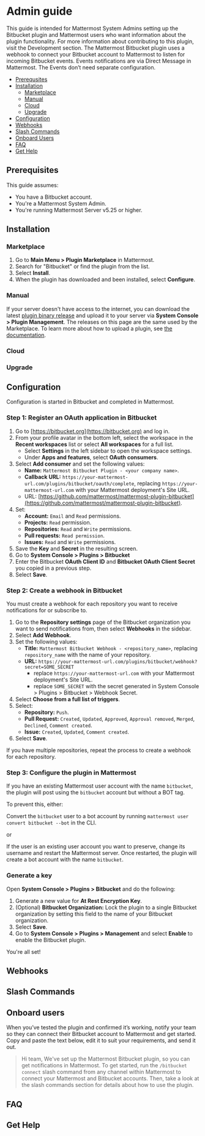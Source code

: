 # Admin guide

This guide is intended for Mattermost System Admins setting up the Bitbucket plugin and Mattermost users who want information about the plugin functionality. For more information about contributing to this plugin, visit the Development section. The Mattermost Bitbucket plugin uses a webhook to connect your Bitbucket account to Mattermost to listen for incoming Bitbucket events. Events notifications are via Direct Message in Mattermost. The Events don’t need separate configuration.

- [Prerequsites](#prerequisites)
- [Installation](#installation)
  - [Marketplace](#marketplace)
  - [Manual](#manual)
  - [Cloud](#cloud)
  - [Upgrade](#upgrade)
- [Configuration](#configuration)
- [Webhooks](#webhooks)
- [Slash Commands](#slash-commands)
- [Onboard Users](#onboard-users)
- [FAQ](#faq)
- [Get Help](#get-help)

## Prerequisites

This guide assumes:

- You have a Bitbucket account.
- You're a Mattermost System Admin.
- You're running Mattermost Server v5.25 or higher.

## Installation

### Marketplace

1. Go to **Main Menu > Plugin Marketplace** in Mattermost.
2. Search for "Bitbucket" or find the plugin from the list.
3. Select **Install**.
4. When the plugin has downloaded and been installed, select **Configure**.

### Manual

If your server doesn't have access to the internet, you can download the latest [plugin binary release](https://github.com/mattermost/mattermost-plugin-bitbucket/releases) and upload it to your server via **System Console > Plugin Management**. The releases on this page are the same used by the Marketplace. To learn more about how to upload a plugin, see [the documentation](https://developers.mattermost.com/integrate/plugins/using-and-managing-plugins/).

### Cloud

### Upgrade

## Configuration

Configuration is started in Bitbucket and completed in Mattermost.

### Step 1: Register an OAuth application in Bitbucket

1. Go to [https://bitbucket.org](https://bitbucket.org) and log in.
2. From your profile avatar in the bottom left, select the workspace in the **Recent workspaces** list or select **All workspaces** for a full list.
   - Select **Settings** in the left sidebar to open the workspace settings.
   - Under **Apps and features**, select **OAuth consumers**.
3. Select **Add consumer** and set the following values:
   - **Name:** `Mattermost Bitbucket Plugin - <your company name>`.
   - **Callback URL:** `https://your-mattermost-url.com/plugins/bitbucket/oauth/complete`, replacing `https://your-mattermost-url.com` with your Mattermost deployment's Site URL.
   - URL: [https://github.com/mattermost/mattermost-plugin-bitbucket](https://github.com/mattermost/mattermost-plugin-bitbucket).
4. Set:
   - **Account:** `Email` and `Read` permissions.
   - **Projects:** `Read` permission.
   - **Repositories:** `Read` and `Write` permissions.
   - **Pull requests:** `Read permission`.
   - **Issues:** `Read` and `Write` permissions.
5. Save the **Key** and **Secret** in the resulting screen.
6. Go to **System Console > Plugins > Bitbucket**
7. Enter the Bitbucket **OAuth Client ID** and **Bitbucket OAuth Client Secret** you copied in a previous step.
8. Select **Save**.

### Step 2: Create a webhook in Bitbucket

You must create a webhook for each repository you want to receive notifications for or subscribe to.

1. Go to the **Repository settings** page of the Bitbucket organization you want to send notifications from, then select **Webhooks** in the sidebar.
2. Select **Add Webhook**.
3. Set the following values:
   - **Title:** `Mattermost Bitbucket Webhook - <repository_name>`, replacing `repository_name` with the name of your repository.
   - **URL:** `https://your-mattermost-url.com/plugins/bitbucket/webhook?secret=SOME_SECRET`
     - replace `https://your-mattermost-url.com` with your Mattermost deployment's Site URL.
     - replace `SOME_SECRET` with the secret generated in System Console > Plugins > Bitbucket > Webhook Secret.
4. Select **Choose from a full list of triggers**.
5. Select:
   - **Repository:** `Push`.
   - **Pull Request:** `Created`, `Updated`, `Approved`, `Approval removed`, `Merged`, `Declined`, `Comment created`.
   - **Issue:** `Created`, `Updated`, `Comment created`.
6. Select **Save**.

If you have multiple repositories, repeat the process to create a webhook for each repository.

### Step 3: Configure the plugin in Mattermost

If you have an existing Mattermost user account with the name `bitbucket`, the plugin will post using the `bitbucket` account but without a BOT tag.

To prevent this, either:

Convert the `bitbucket` user to a bot account by running `mattermost user convert bitbucket --bot` in the CLI.

or

If the user is an existing user account you want to preserve, change its username and restart the Mattermost server. Once restarted, the plugin will create a bot account with the name `bitbucket`.

### Generate a key

Open **System Console > Plugins > Bitbucket** and do the following:

1. Generate a new value for **At Rest Encryption Key**.
2. \(Optional\) **Bitbucket Organization:** Lock the plugin to a single Bitbucket organization by setting this field to the name of your Bitbucket organization.
3. Select **Save**.
4. Go to **System Console > Plugins > Management** and select **Enable** to enable the Bitbucket plugin.

You're all set!

## Webhooks

## Slash Commands

## Onboard users

When you’ve tested the plugin and confirmed it’s working, notify your team so they can connect their Bitbucket account to Mattermost and get started. Copy and paste the text below, edit it to suit your requirements, and send it out.

> Hi team, We've set up the Mattermost Bitbucket plugin, so you can get notifications in Mattermost. To get started, run the `/bitbucket connect` slash command from any channel within Mattermost to connect your Mattermost and Bitbucket accounts. Then, take a look at the slash commands section for details about how to use the plugin.

## FAQ

## Get Help
